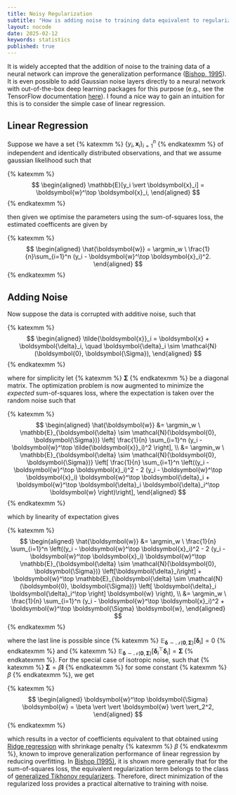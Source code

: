 ```yaml
---
title: Noisy Regularization
subtitle: "How is adding noise to training data equivalent to regularization?"
layout: nocode
date: 2025-02-12
keywords: statistics
published: true
---
```


It is widely accepted that the addition of noise to the training data of a neural network can improve the generalization performance ([Bishop, 1995](https://ieeexplore.ieee.org/abstract/document/6796505)). It is even possible to add Gaussian noise layers directly to a neural network with out-of-the-box deep learning packages for this purpose (e.g., see the TensorFlow documentation [here](https://www.tensorflow.org/api_docs/python/tf/keras/layers/GaussianNoise)). I found a nice way to gain an intuition for this is to consider the simple case of linear regression. 

## Linear Regression
Suppose we have a set {% katexmm %} $\{y_i, \boldsymbol{x}_i\}_{i=1}^n$ {% endkatexmm %} of independent and identically distributed observations, and that we assume gaussian likelihood such that

{% katexmm %}
$$
\begin{aligned}
\mathbb{E}[y_i \vert \boldsymbol{x}_i] = \boldsymbol{w}^\top \boldsymbol{x}_i,
\end{aligned}
$$
{% endkatexmm %}

then given we optimise the parameters using the sum-of-squares loss, the estimated coefficents are given by

{% katexmm %}
$$
\begin{aligned}
\hat{\boldsymbol{w}} = \argmin_w \ \frac{1}{n}\sum_{i=1}^n (y_i - \boldsymbol{w}^\top \boldsymbol{x}_i)^2.
\end{aligned}
$$
{% endkatexmm %}

## Adding Noise
Now suppose the data is corrupted with additive noise, such that

{% katexmm %}
$$
\begin{aligned}
\tilde{\boldsymbol{x}}_i = \boldsymbol{x} + \boldsymbol{\delta}_i, \quad \boldsymbol{\delta}_i \sim \mathcal{N}(\boldsymbol{0}, \boldsymbol{\Sigma}),
\end{aligned}
$$
{% endkatexmm %}
 
where for simplicity let {% katexmm %} $\boldsymbol{\Sigma}$ {% endkatexmm %} be a diagonal matrix. The optimization problem is now augmented to minimize the *expected* sum-of-squares loss, where the expectation is taken over the random noise such that

{% katexmm %}
$$
\begin{aligned}
\hat{\boldsymbol{w}} 
&= \argmin_w \ \mathbb{E}_{\boldsymbol{\delta} \sim \mathcal{N}(\boldsymbol{0}, \boldsymbol{\Sigma})} \left[ \frac{1}{n} \sum_{i=1}^n (y_i - \boldsymbol{w}^\top \tilde{\boldsymbol{x}}_i)^2 \right], \\
&= \argmin_w \ \mathbb{E}_{\boldsymbol{\delta} \sim \mathcal{N}(\boldsymbol{0}, \boldsymbol{\Sigma})} \left[ \frac{1}{n} \sum_{i=1}^n \left((y_i - \boldsymbol{w}^\top \boldsymbol{x}_i)^2 - 2 (y_i - \boldsymbol{w}^\top \boldsymbol{x}_i) \boldsymbol{w}^\top \boldsymbol{\delta}_i + \boldsymbol{w}^\top \boldsymbol{\delta}_i \boldsymbol{\delta}_i^\top \boldsymbol{w} \right)\right],
\end{aligned}
$$
{% endkatexmm %}

which by linearity of expectation gives

{% katexmm %}
$$
\begin{aligned}
\hat{\boldsymbol{w}} 
&= \argmin_w \ \frac{1}{n} \sum_{i=1}^n \left((y_i - \boldsymbol{w}^\top \boldsymbol{x}_i)^2 - 2 (y_i - \boldsymbol{w}^\top \boldsymbol{x}_i) \boldsymbol{w}^\top \mathbb{E}_{\boldsymbol{\delta} \sim \mathcal{N}(\boldsymbol{0}, \boldsymbol{\Sigma})} \left[\boldsymbol{\delta}_i\right] + \boldsymbol{w}^\top \mathbb{E}_{\boldsymbol{\delta} \sim \mathcal{N}(\boldsymbol{0}, \boldsymbol{\Sigma})} \left[ \boldsymbol{\delta}_i \boldsymbol{\delta}_i^\top \right] \boldsymbol{w} \right), \\
&= \argmin_w \ \frac{1}{n} \sum_{i=1}^n (y_i - \boldsymbol{w}^\top \boldsymbol{x}_i)^2 + \boldsymbol{w}^\top \boldsymbol{\Sigma} \boldsymbol{w},
\end{aligned}
$$
{% endkatexmm %}

where the last line is possible since {% katexmm %} $\mathbb{E}_{\boldsymbol{\delta} \sim \mathcal{N}(\boldsymbol{0}, \boldsymbol{\Sigma})} [\boldsymbol{\delta}_i] = 0$ {% endkatexmm %} and {% katexmm %} $\mathbb{E}_{\boldsymbol{\delta} \sim \mathcal{N}(\boldsymbol{0}, \boldsymbol{\Sigma})} [\boldsymbol{\delta}_i^\top \boldsymbol{\delta}_i] = \boldsymbol{\Sigma}$ {% endkatexmm %}. For the special case of isotropic noise, such that {% katexmm %} $\boldsymbol{\Sigma} = \beta \mathbf{I}$ {% endkatexmm %} for some constant {% katexmm %} $\beta$ {% endkatexmm %}, we get 

{% katexmm %}
$$
\begin{aligned}
\boldsymbol{w}^\top \boldsymbol{\Sigma} \boldsymbol{w} = \beta \vert \vert \boldsymbol{w} \vert \vert_2^2,
\end{aligned}
$$
{% endkatexmm %}

which results in a vector of coefficients equivalent to that obtained using [Ridge regression](https://en.wikipedia.org/wiki/Ridge_regression) with shrinkage penalty {% katexmm %} $\beta$ {% endkatexmm %}, known to improve generalization performance of linear regression by reducing overfitting. In [Bishop (1995)](https://ieeexplore.ieee.org/abstract/document/6796505), it is shown more generally that for the sum-of-squares loss, the equivalent regularization term belongs to the class of [generalized Tikhonov regularizers](https://en.wikipedia.org/wiki/Ridge_regression#Generalized_Tikhonov_regularization). Therefore, direct minimization of the regularized loss provides a practical alternative to training
with noise.

